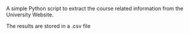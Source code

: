 A simple Python script to extract the course related information from the University Website. 

The results are stored in a .csv file

